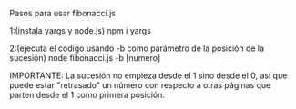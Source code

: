 Pasos para usar fibonacci.js

1:(instala yargs y node.js) npm i yargs

2:(ejecuta el codigo usando -b como parámetro de la posición de la sucesión) node fibonacci.js -b [numero]

IMPORTANTE: La sucesión no empieza desde el 1 sino desde el 0, así que puede estar "retrasado" un número con respecto a otras páginas que parten desde el 1 como primera posición.

